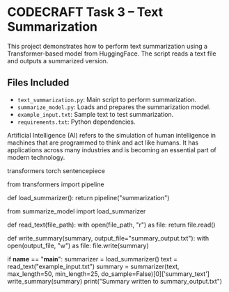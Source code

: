 # CODECRAFT Task 3 – Text Summarization

This project demonstrates how to perform text summarization using a Transformer-based model from HuggingFace. The script reads a text file and outputs a summarized version.

## Files Included
- `text_summarization.py`: Main script to perform summarization.
- `summarize_model.py`: Loads and prepares the summarization model.
- `example_input.txt`: Sample text to test summarization.
- `requirements.txt`: Python dependencies.

Artificial Intelligence (AI) refers to the simulation of human intelligence in machines that are programmed to think and act like humans. It has applications across many industries and is becoming an essential part of modern technology.

transformers
torch
sentencepiece

from transformers import pipeline

def load_summarizer():
    return pipeline("summarization")

from summarize_model import load_summarizer

def read_text(file_path):
    with open(file_path, "r") as file:
        return file.read()

def write_summary(summary, output_file="summary_output.txt"):
    with open(output_file, "w") as file:
        file.write(summary)

if __name__ == "__main__":
    summarizer = load_summarizer()
    text = read_text("example_input.txt")
    summary = summarizer(text, max_length=50, min_length=25, do_sample=False)[0]['summary_text']
    write_summary(summary)
    print("Summary written to summary_output.txt")

